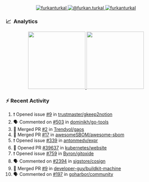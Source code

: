 <p align="center">
  <a href="https://linkedin.com/in/furkanturkal" target="blank">
    <img src="https://img.shields.io/badge/linkedin-%230077B5.svg?&style=for-the-badge&logo=linkedin&logoColor=white" alt="furkanturkal" />
  </a>
  <a href="https://medium.com/@furkan.turkal" target="blank">
    <img src="https://img.shields.io/badge/medium-%2312100E.svg?&style=for-the-badge&logo=medium&logoColor=white" alt="@furkan.turkal" />
  </a>
  <a href="https://twitter.com/furkanturkaI" target="blank">
    <img src="https://img.shields.io/badge/Twitter-1DA1F2?style=for-the-badge&logo=twitter&logoColor=white" alt="furkanturkaI" />
  </a>
</p>

### 📈 &nbsp;Analytics

<p align="center">
  <a href="https://coderstats.net/github/#Dentrax">
    <img height="180em" src="https://github-readme-stats-eight-theta.vercel.app/api?username=Dentrax&show_icons=true&theme=algolia&include_all_commits=true&count_private=true&line_height=26"/>
    <img height="180em" src="https://github-readme-stats-eight-theta.vercel.app/api/top-langs/?username=Dentrax&layout=compact&langs_count=8&theme=algolia&line_height=26"/>
  </a>
</p>

### :zap: Recent Activity

<!--START_SECTION:activity-->
1. ❗️ Opened issue [#9](https://github.com/trustmaster/gkeep2notion/issues/9) in [trustmaster/gkeep2notion](https://github.com/trustmaster/gkeep2notion)
2. 🗣 Commented on [#503](https://github.com/dominikh/go-tools/issues/503) in [dominikh/go-tools](https://github.com/dominikh/go-tools)
3. 🎉 Merged PR [#2](https://github.com/Trendyol/gaos/pull/2) in [Trendyol/gaos](https://github.com/Trendyol/gaos)
4. 🎉 Merged PR [#17](https://github.com/awesomeSBOM/awesome-sbom/pull/17) in [awesomeSBOM/awesome-sbom](https://github.com/awesomeSBOM/awesome-sbom)
5. ❗️ Opened issue [#339](https://github.com/antonmedv/expr/issues/339) in [antonmedv/expr](https://github.com/antonmedv/expr)
6. 💪 Opened PR [#39637](https://github.com/kubernetes/website/pull/39637) in [kubernetes/website](https://github.com/kubernetes/website)
7. ❗️ Opened issue [#759](https://github.com/Byron/gitoxide/issues/759) in [Byron/gitoxide](https://github.com/Byron/gitoxide)
8. 🗣 Commented on [#2394](https://github.com/sigstore/cosign/issues/2394) in [sigstore/cosign](https://github.com/sigstore/cosign)
9. 🎉 Merged PR [#9](https://github.com/developer-guy/buildkit-machine/pull/9) in [developer-guy/buildkit-machine](https://github.com/developer-guy/buildkit-machine)
10. 🗣 Commented on [#197](https://github.com/goharbor/community/issues/197) in [goharbor/community](https://github.com/goharbor/community)
<!--END_SECTION:activity-->
